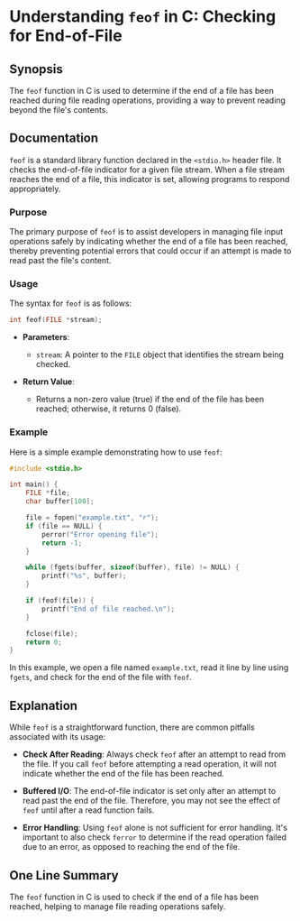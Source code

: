 <!--
Meta Description: # Understanding `feof` in C: Checking for End-of-File ## Synopsis The `feof` function in C is used to determine if the end of a file has been reached ...
Meta Keywords: file, feof, end, read, reached
-->

# Understanding `feof` in C: Checking for End-of-File

## Synopsis
The `feof` function in C is used to determine if the end of a file has been reached during file reading operations, providing a way to prevent reading beyond the file's contents.

## Documentation
`feof` is a standard library function declared in the `<stdio.h>` header file. It checks the end-of-file indicator for a given file stream. When a file stream reaches the end of a file, this indicator is set, allowing programs to respond appropriately.

### Purpose
The primary purpose of `feof` is to assist developers in managing file input operations safely by indicating whether the end of a file has been reached, thereby preventing potential errors that could occur if an attempt is made to read past the file's content.

### Usage
The syntax for `feof` is as follows:

```c
int feof(FILE *stream);
```

- **Parameters**: 
  - `stream`: A pointer to the `FILE` object that identifies the stream being checked.
  
- **Return Value**: 
  - Returns a non-zero value (true) if the end of the file has been reached; otherwise, it returns 0 (false).

### Example
Here is a simple example demonstrating how to use `feof`:

```c
#include <stdio.h>

int main() {
    FILE *file;
    char buffer[100];

    file = fopen("example.txt", "r");
    if (file == NULL) {
        perror("Error opening file");
        return -1;
    }

    while (fgets(buffer, sizeof(buffer), file) != NULL) {
        printf("%s", buffer);
    }

    if (feof(file)) {
        printf("End of file reached.\n");
    }

    fclose(file);
    return 0;
}
```

In this example, we open a file named `example.txt`, read it line by line using `fgets`, and check for the end of the file with `feof`.

## Explanation
While `feof` is a straightforward function, there are common pitfalls associated with its usage:

- **Check After Reading**: Always check `feof` after an attempt to read from the file. If you call `feof` before attempting a read operation, it will not indicate whether the end of the file has been reached.

- **Buffered I/O**: The end-of-file indicator is set only after an attempt to read past the end of the file. Therefore, you may not see the effect of `feof` until after a read function fails.

- **Error Handling**: Using `feof` alone is not sufficient for error handling. It's important to also check `ferror` to determine if the read operation failed due to an error, as opposed to reaching the end of the file.

## One Line Summary
The `feof` function in C is used to check if the end of a file has been reached, helping to manage file reading operations safely.